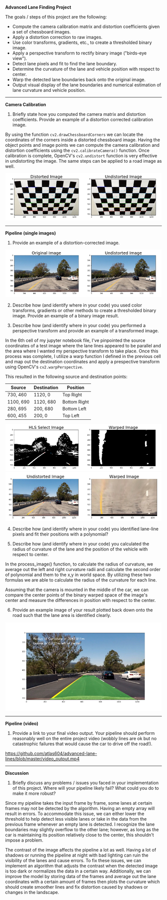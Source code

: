 **Advanced Lane Finding Project**

The goals / steps of this project are the following:

* Compute the camera calibration matrix and distortion coefficients given a set of chessboard images.
* Apply a distortion correction to raw images.
* Use color transforms, gradients, etc., to create a thresholded binary image.
* Apply a perspective transform to rectify binary image ("birds-eye view").
* Detect lane pixels and fit to find the lane boundary.
* Determine the curvature of the lane and vehicle position with respect to center.
* Warp the detected lane boundaries back onto the original image.
* Output visual display of the lane boundaries and numerical estimation of lane curvature and vehicle position.

---

**Camera Calibration**

1. Briefly state how you computed the camera matrix and distortion coefficients. Provide an example of a distortion corrected calibration image.

By using the function `cv2.drawChessboardCorners` we can locate the coordinates of the corners inside a distorted chessboard image.  Having the object points and image points we can compute the camera calibration and distortion coefficients using the `cv2.calibrateCamera()` function. Once calibration is complete, OpenCV's `cv2.undistort` function is very effective in undistorting the image. The same steps can be applied to a road image as well.

<img src="./output_images/example_undist.png">

---

**Pipeline (single images)**

1. Provide an example of a distortion-corrected image.

<img src="./output_images/example_undist_test1.png">

2. Describe how (and identify where in your code) you used color transforms, gradients or other methods to create a thresholded binary image.  Provide an example of a binary image result.





3. Describe how (and identify where in your code) you performed a perspective transform and provide an example of a transformed image.

In the 6th cell of my jupyter notebook file, I've pinpointed the source coordinates of a test image where the lane lines appeared to be parallel and the area where I wanted my perspective transform to take place.  Once this process was complete, I utilize a warp function I defined in the previous cell and map out the destination coordinates and apply a prespective transform using OpenCV's `cv2.warpPerspective`.

This resulted in the following source and destination points:

| Source      | Destination | Position    |
|-------------|-------------| ------------|
| 730, 460    | 1120, 0     | Top Right   |
| 1100, 690   | 1120, 680   | Bottom Right|
| 280, 695    | 200, 680    | Bottom Left |
| 600, 455    | 200, 0      | Top Left    |


<img src="./output_images/example_hls_warp.png">

<img src="./output_images/example_undist_warp.png">

4. Describe how (and identify where in your code) you identified lane-line pixels and fit their positions with a polynomial?

5. Describe how (and identify where in your code) you calculated the radius of curvature of the lane and the position of the vehicle with respect to center.

In the process_image() function, to calculate the radius of curvature, we average out the left and right curvature radii and calculate the second order of polynomial and them to the x,y in world space.  By utilizing these two formulas we are able to calculate the radius of the curvature for each line.

Assuming that the camera is mounted in the middle of the car, we can compare the center points of the binary warped space of the image's center and measure the differences in position with respect to the center.  

6. Provide an example image of your result plotted back down onto the road such that the lane area is identified clearly.

<img src="./output_images/process_image.png">

---

**Pipeline (video)**

1. Provide a link to your final video output.  Your pipeline should perform reasonably well on the entire project video (wobbly lines are ok but no catastrophic failures that would cause the car to drive off the road!).

https://github.com/atlas604/advanced-lane-lines/blob/master/video_output.mp4

---

**Discussion**

1. Briefly discuss any problems / issues you faced in your implementation of this project.  Where will your pipeline likely fail?  What could you do to make it more robust?

Since my pipeline takes the input frame by frame, some lanes at certain frames may not be detected by the algorithm.  Having an empty array will result in errors.  To accommodate this issue, we can either lower the threshold to help detect less visible lanes or take in the data from the previous frame whenever an empty lane is detected.  I recognize the lane boundaries may slightly overflow to the other lane; however, as long as the car is maintaining its position relatively close to the center, this shouldn't impose a problem.  

The contrast of the image affects the pipeline a lot as well.  Having a lot of shadows or running the pipeline at night with bad lighting can ruin the visibility of the lanes and cause errors.  To fix these issues, we can implement an algorithm that adjusts the contrast when the detected image is too dark or normalizes the data in a certain way. Additionally, we can improve the model by storing data of the frames and average out the lane coordinates with a certain amount of frames then plots the curvature which should create smoother lines and fix distortion caused by shadows or changes in the landscape.  
